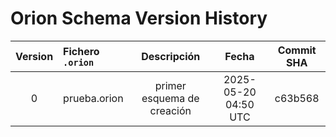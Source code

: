# Orion Schema Version History

| Version | Fichero `.orion` | Descripción | Fecha | Commit SHA |
|:-------:|:-----------------|:-----------:|:-----:|:----------:|
| 0 | prueba.orion | primer esquema de creación | 2025-05-20 04:50 UTC | c63b568 |
